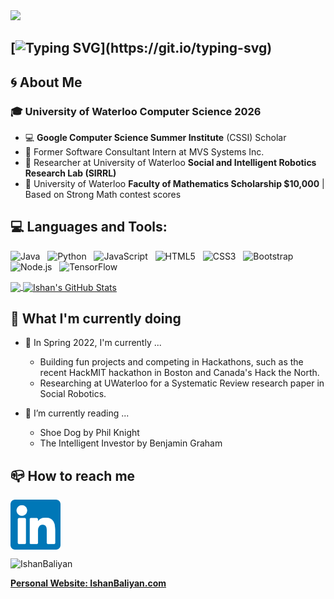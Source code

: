 <!--
**IshanBaliyan/IshanBaliyan** is a ✨ _special_ ✨ repository because its `README.md` (this file) appears on your GitHub profile.

Here are some ideas to get you started:

- 🔭 I’m currently working on ...
- 🌱 I’m currently learning ...
- 👯 I’m looking to collaborate on ...
- 🤔 I’m looking for help with ...
- 💬 Ask me about ...
- 📫 How to reach me: ...
- 😄 Pronouns: ... 
- ⚡ Fun fact: ...
-->

<img src="https://raw.githubusercontent.com/IshanBaliyan/IshanBaliyan/master/Official_Intro_Skydive_Github.gif">

[![Typing SVG](https://readme-typing-svg.herokuapp.com?font=Marcellus+SC&color=1E86FF&size=50&center=true&width=800&height=90&lines=🌀+Welcome+to+my+GitHub!;+Feel+free+to+browse+my+profile+...)](https://git.io/typing-svg)
---
## 🌀 About Me
### 🎓 University of Waterloo Computer Science 2026
- 💻 **Google Computer Science Summer Institute** (CSSI) Scholar
- 🔨 Former Software Consultant Intern at MVS Systems Inc.
- 📝 Researcher at University of Waterloo **Social and Intelligent Robotics Research Lab (SIRRL)**
- 📘 University of Waterloo **Faculty of Mathematics Scholarship $10,000** | Based on Strong Math contest scores

## 💻 **Languages and Tools**:
![Java](https://img.shields.io/badge/-Java-black?logo=java)&nbsp;&nbsp;
![Python](https://img.shields.io/badge/-Python-black?logo=Python)&nbsp;&nbsp;
![JavaScript](https://img.shields.io/badge/-JavaScript-black?logo=javascript)&nbsp;&nbsp;
![HTML5](https://img.shields.io/badge/-HTML5-black?logo=html5)&nbsp;&nbsp;
![CSS3](https://img.shields.io/badge/-CSS3-black?logo=css3)&nbsp;&nbsp;
![Bootstrap](https://img.shields.io/badge/-Bootstrap-black?logo=bootstrap)&nbsp;&nbsp;
![Node.js](https://img.shields.io/badge/-Node.js-000?&logo=node.js)&nbsp;&nbsp;
![TensorFlow](https://img.shields.io/badge/-TensorFlow-000?&logo=TensorFlow)&nbsp;&nbsp;

<a href="https://github.com/IshanBaliyan/IshanBaliyan">
  <img align="center" src="https://github-readme-stats.vercel.app/api/top-langs/?username=IshanBaliyan&hide=html&title_color=ffffff&text_color=c9cacc&icon_color=2bbc8a&bg_color=1d1f21&langs_count=3" />
</a>
<a href="https://github.com/IshanBaliyan/IshanBaliyan">
  <img align="center" src="https://github-readme-stats.vercel.app/api?username=IshanBaliyan&count_private=true&show_icons=true&line_height=27&title_color=ffffff&text_color=c9cacc&icon_color=2bbc8a&bg_color=1d1f21" alt="Ishan's GitHub Stats" />
</a>

## 🎯 What I'm currently doing
- 🌱 In Spring 2022, I'm currently ...
  - Building fun projects and competing in Hackathons, such as the recent HackMIT hackathon in Boston and Canada's Hack the North.
  - Researching at UWaterloo for a Systematic Review research paper in Social Robotics.

- 📖 I’m currently reading ...
  - Shoe Dog by Phil Knight
  - The Intelligent Investor by Benjamin Graham

## 📪 How to reach me
[<img src="https://raw.githubusercontent.com/IshanBaliyan/IshanBaliyan/master/linkedin.png" height="80em" align="center" alt="Follow Ishan Baliyan on LinkedIn" title="Follow Ishan Baliyan on LinkedIn"/>](https://linkedin.com/in/Ishan-Baliyan)

<p align="left"> <img src="https://komarev.com/ghpvc/?username=IshanBaliyan" alt="IshanBaliyan" /> </p>

**<a href="http://IshanBaliyan.com">
Personal Website: IshanBaliyan.com
</a>**
